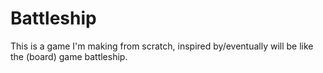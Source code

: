 # Battleship

This is a game I'm making from scratch, inspired by/eventually will be like the (board) game battleship.
